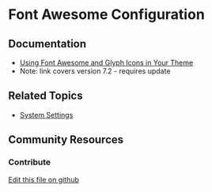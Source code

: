 # Font Awesome Configuration

## Documentation

* [Using Font Awesome and Glyph Icons in Your Theme](https://portal.liferay.dev/docs/7-2/frameworks/-/knowledge_base/f/using-font-awesome-and-glyph-icons-in-your-theme)
* Note: link covers version 7.2 - requires update

## Related Topics

* [System Settings](https://learn.liferay.com/dxp/7.x/en/system-administration/system-settings/system-settings.html)

## Community Resources


### Contribute

[Edit this file on github](https://github.com/olafk/controlpanel-documentation-docs/blob/master/md/73en/com_liferay_configuration_admin_web_portlet_SystemSettingsPortlet/com.liferay.frontend.theme.font.awesome.web.internal.configuration.CSSFontAwesomeConfiguration.md)

